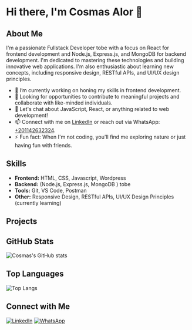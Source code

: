 
<!--
**CosmasAlor/CosmasAlor** is a ✨ _special_ ✨ repository because its `README.md` (this file) appears on your GitHub profile.

Here are some ideas to get you started:

- 🔭 I’m currently working on ...
- 🌱 I’m currently learning ...
- 👯 I’m looking to collaborate on ...
- 🤔 I’m looking for help with ...
- 💬 Ask me about ...
- 📫 How to reach me: ...
- 😄 Pronouns: ...
- ⚡ Fun fact: ...

- 🌱 I’m currently learning Node.js, Express.js, and MongoDB for backend development, as well as responsive design, RESTful APIs, and UI/UX design principles.
-->
# Hi there, I'm Cosmas Alor 👋

## About Me
I'm a passionate Fullstack Developer tobe with a focus on React for frontend development and Node.js, Express.js, and MongoDB for backend development. I'm dedicated to mastering these technologies and building innovative web applications. I'm also enthusiastic about learning new concepts, including responsive design, RESTful APIs, and UI/UX design principles.

- 🔭 I’m currently working on honing my skills in  frontend development.
- 💼 Looking for opportunities to contribute to meaningful projects and collaborate with like-minded individuals.
- 💬 Let's chat about JavaScript, React, or anything related to web development!
- 📫 Connect with me on [LinkedIn](https://www.linkedin.com/in/cosmasalor) or reach out via WhatsApp: [+201142632324](https://wa.me/201142632324).
- ⚡ Fun fact: When I'm not coding, you'll find me exploring nature or just having fun with friends.

## Skills
- **Frontend:** HTML, CSS, Javascript, Wordpress
- **Backend:** (Node.js, Express.js, MongoDB ) tobe
- **Tools:** Git, VS Code, Postman
- **Other:** Responsive Design, RESTful APIs, UI/UX Design Principles (currently learning)

## Projects

## GitHub Stats
![Cosmas's GitHub stats](https://github-readme-stats.vercel.app/api?username=cosmasalor&show_icons=true&theme=radical)

## Top Languages
![Top Langs](https://github-readme-stats.vercel.app/api/top-langs/?username=cosmasalor&layout=compact&theme=radical)

## Connect with Me
[![LinkedIn](https://img.shields.io/badge/-LinkedIn-blue?style=flat&logo=LinkedIn&logoColor=white)](https://www.linkedin.com/in/cosmasalor)
[![WhatsApp](https://img.shields.io/badge/-WhatsApp-green?style=flat&logo=WhatsApp&logoColor=white)](https://wa.me/201142632324)
